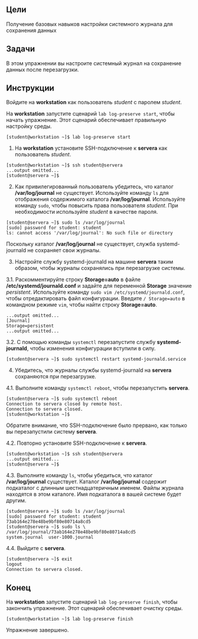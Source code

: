 ## Цели

Получение базовых навыков настройки системного журнала для сохранения данных

## Задачи

В этом упражнении вы настроите системный журнал на сохранение данных после перезагрузки.


## Инструкции

Войдите на **workstation** как пользователь *student* с паролем *student*.

На **workstation** запустите сценарий `lab log-preserve start`, чтобы начать упражнение. Этот сценарий обеспечивает правильную настройку среды.

```
[student@workstation ~]$ lab log-preserve start
```

1.	На **workstation** установите SSH-подключение к **servera** как пользователь *student*.

  ```
  [student@workstation ~]$ ssh student@servera
  ...output omitted...
  [student@servera ~]$ 
  ```

2.	Как привилегированный пользователь убедитесь, что каталог **/var/log/journal** не существует. Используйте команду `ls` для отображения содержимого каталога **/var/log/journal**. Используйте команду `sudo`, чтобы повысить права пользователя *student*. При необходимости используйте *student* в качестве пароля.

  ```
  [student@servera ~]$ sudo ls /var/log/journal
  [sudo] password for student: student
  ls: cannot access '/var/log/journal': No such file or directory
  ```

  Поскольку каталог **/var/log/journal** не существует, служба systemd-journald не сохраняет свои журналы.

3.	Настройте службу systemd-journald на машине **servera** таким образом, чтобы журналы сохранялись при перезагрузке системы.

  3.1.	Раскомментируйте строку **Storage=auto** в файле **/etc/systemd/journald.conf** и задайте для переменной **Storage** значение *persistent*. Используйте команду `sudo vim /etc/systemd/journald.conf`, чтобы отредактировать файл конфигурации. Введите `/ Storage=auto` в командном режиме `vim`, чтобы найти строку **Storage=auto**.

  ```
  ...output omitted...
  [Journal]
  Storage=persistent
  ...output omitted...
  ```

  3.2.	С помощью команды `systemctl` перезапустите службу **systemd-journald**, чтобы изменения конфигурации вступили в силу.

  ```
  [student@servera ~]$ sudo systemctl restart systemd-journald.service
  ```

4.	Убедитесь, что журналы службы systemd-journald на **servera** сохраняются при перезагрузке.

  4.1.	Выполните команду `systemctl reboot`, чтобы перезапустить **servera**.

  ```
  [student@servera ~]$ sudo systemctl reboot
  Connection to servera closed by remote host.
  Connection to servera closed.
  [student@workstation ~]$ 
  ```

  Обратите внимание, что SSH-подключение было прервано, как только вы перезапустили систему **servera**.

  4.2.	Повторно установите SSH-подключение к **servera**.

  ```
  [student@workstation ~]$ ssh student@servera
  ...output omitted...
  [student@servera ~]$ 
  ```

  4.3.	Выполните команду `ls`, чтобы убедиться, что каталог **/var/log/journal** существует. Каталог **/var/log/journal** содержит подкаталог с длинным шестнадцатеричным именем. Файлы журнала находятся в этом каталоге. Имя подкаталога в вашей системе будет другим.

  ```
  [student@servera ~]$ sudo ls /var/log/journal
  [sudo] password for student: student
  73ab164e278e48be9bf80e80714a8cd5
  [student@servera ~]$ sudo ls \
  /var/log/journal/73ab164e278e48be9bf80e80714a8cd5
  system.journal  user-1000.journal
  ```

  4.4.	Выйдите с **servera**.

  ```
  [student@servera ~]$ exit
  logout
  Connection to servera closed.
  ```

## Конец

На **workstation** запустите сценарий `lab log-preserve finish`, чтобы закончить упражнение. Этот сценарий обеспечивает очистку среды.

```
[student@workstation ~]$ lab log-preserve finish
```

Упражнение завершено.



